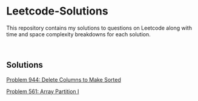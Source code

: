 # Leetcode-Solutions
This repository contains my solutions to questions on Leetcode along with time and space complexity breakdowns for each solution.

<br>

## Solutions
[Problem 944: Delete Columns to Make Sorted](../master/easy/944_delete_columns_to_make_sorted.py)

[Problem 561: Array Partition I](../master/easy/561_array_partition_I.py)
